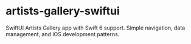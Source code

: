 # artists-gallery-swiftui
SwiftUI Artists Gallery app with Swift 6 support. Simple navigation, data management, and iOS development patterns.
